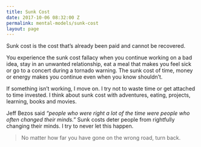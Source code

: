 ```yaml
---
title: Sunk Cost
date: 2017-10-06 08:32:00 Z
permalink: mental-models/sunk-cost
layout: page
---
```


Sunk cost is the cost that’s already been paid and cannot be recovered.

You experience the sunk cost fallacy when you continue working on a bad idea, stay in an unwanted relationship, eat a meal that makes you feel sick or go to a concert during a tornado warning. The sunk cost of time, money or energy makes you continue even when you know shouldn’t.

If something isn’t working, I move on. I try not to waste time or get attached to time invested. I think about sunk cost with adventures, eating, projects, learning, books and movies.

Jeff Bezos said *“people who were right a lot of the time were people who often changed their minds.”* Sunk costs deter people from rightfully changing their minds. I try to never let this happen.

> No matter how far you have gone on the wrong road, turn back.